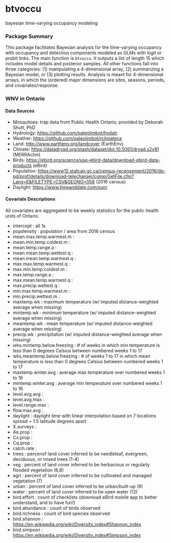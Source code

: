 # btvoccu
bayesian time-varying occupancy modeling

### Package Summary
This package facilitates Bayesian analysis for the time-varying occupancy with occupancy and detection components modeled as GLMs with logit or probit links. The main function is `btvoccu`. It outputs a list of length 15 which includes model details and posterior samples. All other functions fall into three categories: (1) manipulating a 4-dimensional array, (2) summarizing a Bayesian model, or (3) plotting results. Analysis is meant for 4-dimensional arrays, in which the (ordered) major dimensions are sites, seasons, periods, and covariates/response.  

### WNV in Ontario

#### Data Sources
* Mosquitoes: trap data from Public Health Ontario; provided by Deborah Shutt, PhD
* Hydrology: https://github.com/paleolimbot/hydatr
* Weather: https://github.com/paleolimbot/rclimateca
* Land: http://www.earthenv.org/landcover (EarthEnv)
* Climate: https://datadryad.org/stash/dataset/doi:10.5061/dryad.s2v81 (MERRAclim)
* Birds: https://ebird.org/science/use-ebird-data/download-ebird-data-products (eBird)
* Population: https://www12.statcan.gc.ca/census-recensement/2016/dp-pd/prof/details/download-telecharger/comp/GetFile.cfm?Lang=E&FILETYPE=CSV&GEONO=058 (2016 census)
* Daylight: https://www.timeanddate.com/sun/

#### Covariate Descriptions
All covariates are aggregated to be weekly statistics for the public health units of Ontario.
* intercept : all 1s
* popdensity : population / area from 2016 census
* mean.max.temp.warmest.m : 
* mean.min.temp.coldest.m :
* mean.temp.range.a :
* mean.mean.temp.wettest.q :
* mean.mean.temp.warmest.q :
* max.max.temp.warmest.q :
* max.min.temp.coldest.m :
* max.temp.range.a :
* max.mean.temp.warmest.q :
* max.precip.wettest.q :
* min.max.temp.warmest.m :
* min.precip.wettest.m :
* maxtemp.wk : maximum temperature (w/ imputed distance-weighted average when missing)
* mintemp.wk : minimum temperature (w/ imputed distance-weighted average when missing)
* meantemp.wk : mean temperature (w/ imputed distance-weighted average when missing)
* precip.wk : precipitation (w/ imputed distance-weighted average when missing)
* wks.mintemp.below.freezing : # of weeks in which min temperature is less than 0 degrees Celsius between numbered weeks 1 to 17
* wks.meantemp.below.freezing : # of weeks 1 to 17 in which mean temperature is less than 0 degrees Celsius between numbered weeks 1 to 17
* maxtemp.winter.avg : average max temperature over numbered weeks 1 to 16
* mintemp.winter.avg : average min temperature over numbered weeks 1 to 16
* level.avg.avg :
* level.avg.max :
* level.range.max :
* flow.max.avg :
* daylight : daylight time with linear interpolation based on 7 locations spread ~ 1.5 latitude degrees apart 
* X.surveys : 
* Ae.prop :
* Cx.prop :
* Cq.prop :
* catch.rate :
* trees : percenof land cover inferred to be needleleaf, evergreen, deciduous, or mixed trees (1-4)
* veg : percent of land cover inferred to be herbacious or regularly flooded vegetation (6,8)
* agri : percent of land cover inferred to be cultivated and managed vegetation (7)
* urban : percent of land cover inferred to be urban/built-up (9)
* water : percent of land cover inferred to be open water (12)
* bird.effort : count of checklists (download eBird mobile app to better understand, and to have fun!)
* bird.abundance : count of birds observed
* bird.richness : count of bird species observed
* bird.shannon : https://en.wikipedia.org/wiki/Diversity_index#Shannon_index
* bird.simpson : https://en.wikipedia.org/wiki/Diversity_index#Simpson_index

